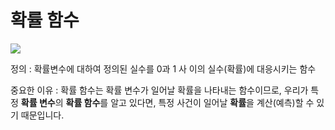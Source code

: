 # 확률 함수 

![](https://i.imgur.com/7qAV4Wh.png)

정의 : 확률변수에 대하여 정의된 실수를 0과 1 사 이의 실수(확률)에 대응시키는 함수

중요한 이유 : 확률 함수는 확률 변수가 일어날 확률을 나타내는 함수이므로, 우리가 특정 **확률 변수**의 **확률 함수**를 알고 있다면, 특정 사건이 일어날 **확률**을 계산(예측)할 수 있기 때문입니다.





